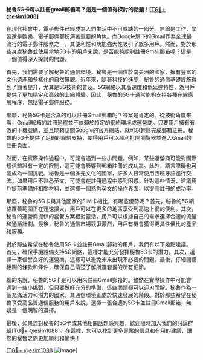 **秘魯5G卡可以註冊gmail郵箱嗎？這是一個值得探討的話題！[[TG💪+ @esim1088](https://t.me/s/esim1088)]**

在現代社會中，電子郵件已經成為人們生活中不可或缺的一部分。無論是工作、學習還是娛樂，電子郵件都扮演著重要的角色。而Google旗下的Gmail作為全球最流行的電子郵件服務之一，其便利性和功能強大性吸引了眾多用戶。然而，對於那些身處秘魯並使用當地5G卡的用戶來說，是否能夠順利註冊Gmail郵箱呢？這是一個值得深入探討的問題。

首先，我們需要了解秘魯的通信環境。秘魯是一個位於南美洲的國家，擁有豐富的文化遺產和多樣化的自然景觀。近年來，隨著科技的進步，秘魯的通信基礎設施得到了顯著提升，尤其是5G技術的普及。5G網絡以其高速度和低延遲特性，為用戶提供了更加穩定和高效的上網體驗。因此，秘魯的5G卡通常能夠支持各種在線應用程序，包括電子郵件服務。

那麼，秘魯5G卡是否真的可以註冊Gmail郵箱呢？答案是肯定的。從技術角度來看，Gmail郵箱的註冊過程並不依賴於特定的網絡環境或運營商。只要用戶擁有有效的手機號碼，並且能夠訪問Google的官方網站，就可以輕鬆完成郵箱註冊。秘魯的5G卡提供了足夠的網絡支持，使得用戶可以順利打開瀏覽器並進入Gmail的註冊頁面。

然而，在實際操作過程中，可能會遇到一些小問題。例如，某些運營商可能對國際短信驗證有一定的限制，這可能會影響到郵箱註冊的成功率。此外，語言障礙也可能成為一個挑戰。秘魯是一個多元文化的國家，許多人日常使用西班牙語進行交流。如果用戶不熟悉英文，可能會在註冊過程中感到困惑。針對這些情況，建議用戶提前準備好相關材料，並選擇一個熟悉英文的操作界面，以提高註冊的成功率。

那麼，秘魯的5G卡與其他國家的SIM卡相比，有哪些優勢呢？首先，秘魯的5G網絡覆蓋範圍正在迅速擴大，用戶可以在更多的地區享受到高速上網的便利。其次，秘魯的運營商提供的套餐方案相對靈活，用戶可以根據自己的需求選擇合適的流量和通話計劃。最後，秘魯的通信市場競爭激烈，用戶有機會獲得更具性價比的產品和服務。

對於那些希望在秘魯使用5G卡並註冊Gmail郵箱的用戶，我們有以下幾點建議。首先，確保手機設備支持5G網絡，這樣才能充分發揮秘魯5G卡的潛力。其次，選擇一家信譽良好的運營商，這樣可以避免未來出現不必要的問題。最後，仔細閱讀相關的條款和條件，確保自己清楚了解所選套餐的所有細節。

總的來說，秘魯的5G卡是可以用來註冊Gmail郵箱的。雖然在實際操作中可能會遇到一些小挑戰，但只要做好充分的準備，這些問題都可以迎刃而解。秘魯作為一個充滿活力和潛力的國家，其通信環境正處於快速發展的階段。對於那些希望在秘魯享受高品質通信服務的用戶來說，選擇一張合適的5G卡並註冊Gmail郵箱，無疑是一個明智的選擇。

最後，如果您對秘魯的5G卡或其他相關話題感興趣，歡迎隨時加入我們的討論群組[[TG💪+ @esim1088](https://t.me/s/esim1088)]。在這裡，您可以找到更多專業的信息和有用的建議，讓您的秘魯之旅更加順利和愉快！

[[TG💪+ @esim1088](https://t.me/s/esim1088) ![Image](https://i.postimg.cc/4NQfJmqS/Snipaste-2025-05-13-00-14-12.png)]